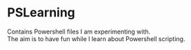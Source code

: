 # PSLearning

Contains Powershell files I am experimenting with.<br>
The aim is to have fun while I learn about Powershell scripting. 
